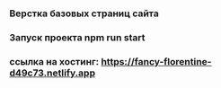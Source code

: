 ### Верстка базовых страниц сайта

### Запуск проекта npm run start
### ссылка на хостинг: https://fancy-florentine-d49c73.netlify.app

